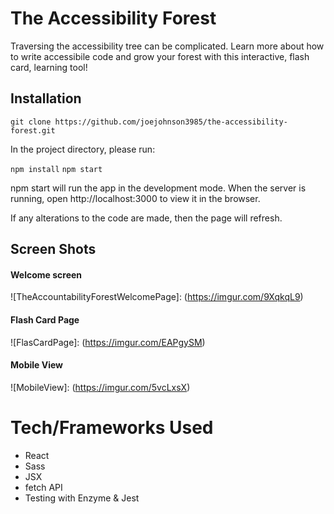 # The Accessibility Forest
Traversing the accessibility tree can be complicated. Learn more about how to write accessibile code and grow your forest with this interactive, flash card, learning tool!

## Installation

`git clone https://github.com/joejohnson3985/the-accessibility-forest.git`

In the project directory, please run:

`npm install`
`npm start`

npm start will run the app in the development mode. When the server is running, open http://localhost:3000 to view it in the browser.

If any alterations to the code are made, then the page will refresh.

## Screen Shots

#### Welcome screen

![TheAccountabilityForestWelcomePage]: (https://imgur.com/9XqkqL9)

#### Flash Card Page

![FlasCardPage]: (https://imgur.com/EAPgySM)

#### Mobile View

![MobileView]: (https://imgur.com/5vcLxsX)


# Tech/Frameworks Used

* React
* Sass
* JSX
* fetch API
* Testing with Enzyme & Jest
